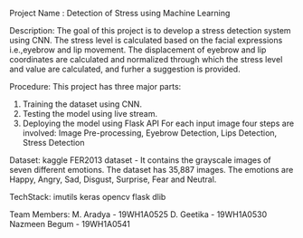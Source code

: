 Project Name : Detection of Stress using Machine Learning

Description:
The goal of this project is to develop a stress detection system using CNN. The stress level is calculated based on the facial expressions i.e.,eyebrow and lip movement. The displacement of eyebrow and lip coordinates are calculated and normalized through which the stress level and value are calculated, and furher a suggestion is provided.

Procedure:
This project has three major parts:
1. Training the dataset using CNN.
2. Testing the model using live stream.
3. Deploying the model using Flask API
For each input image four steps are involved:
Image Pre-processing, Eyebrow Detection, Lips Detection, Stress Detection

Dataset:
kaggle FER2013 dataset - It contains the grayscale images of seven different emotions. The dataset has 35,887 images. The emotions are Happy, Angry, Sad, Disgust, Surprise, Fear and Neutral. 

TechStack:
imutils
keras 
opencv
flask
dlib

Team Members:
M. Aradya - 19WH1A0525
D. Geetika - 19WH1A0530
Nazmeen Begum - 19WH1A0541

